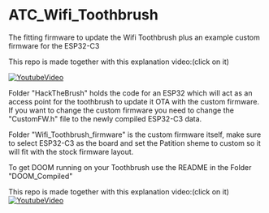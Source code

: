 # ATC_Wifi_Toothbrush
The fitting firmware to update the Wifi Toothbrush plus an example custom firmware for the ESP32-C3

This repo is made together with this explanation video:(click on it)

[![YoutubeVideo](https://img.youtube.com/vi/-qvn0YUiH5o/0.jpg)](https://www.youtube.com/watch?v=-qvn0YUiH5o)


Folder "HackTheBrush" holds the code for an ESP32 which will act as an access point for the toothbrush to update it OTA with the custom firmware.
If you want to change the custom firmware you need to change the "CustomFW.h" file to the newly compiled ESP32-C3 data.

Folder "Wifi_Toothbrush_firmware" is the custom firmware itself, make sure to select ESP32-C3 as the board and set the Patition sheme to custom so it will fit with the stock firmware layout.

To get DOOM running on your Toothbrush use the README in the Folder "DOOM_Compiled"

This repo is made together with this explanation video:(click on it)
[![YoutubeVideo](https://img.youtube.com/vi/cO-Are8053g/0.jpg)](https://www.youtube.com/watch?v=cO-Are8053g)